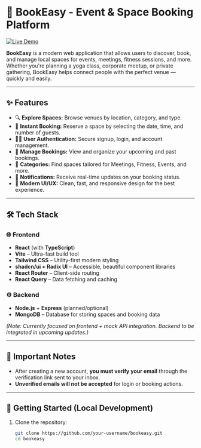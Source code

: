 # 📘 BookEasy - Event & Space Booking Platform

[![Live Demo](https://img.shields.io/badge/Visit-Live%20Demo-blue?style=for-the-badge)](https://book-easy-three.vercel.app/)

**BookEasy** is a modern web application that allows users to discover, book, and manage local spaces for events, meetings, fitness sessions, and more. Whether you're planning a yoga class, corporate meetup, or private gathering, BookEasy helps connect people with the perfect venue — quickly and easily.

---

## ✨ Features

- 🔍 **Explore Spaces:** Browse venues by location, category, and type.
- 📅 **Instant Booking:** Reserve a space by selecting the date, time, and number of guests.
- 🧑‍💼 **User Authentication:** Secure signup, login, and account management.
- 📂 **Manage Bookings:** View and organize your upcoming and past bookings.
- 🧭 **Categories:** Find spaces tailored for Meetings, Fitness, Events, and more.
- 💬 **Notifications:** Receive real-time updates on your booking status.
- 🧠 **Modern UI/UX:** Clean, fast, and responsive design for the best experience.

---

## 🛠 Tech Stack

### 🌐 Frontend

- **React** (with **TypeScript**)
- **Vite** – Ultra-fast build tool
- **Tailwind CSS** – Utility-first modern styling
- **shadcn/ui + Radix UI** – Accessible, beautiful component libraries
- **React Router** – Client-side routing
- **React Query** – Data fetching and caching

### ⚙ Backend

- **Node.js** + **Express** (planned/optional)
- **MongoDB** – Database for storing spaces and booking data

*(Note: Currently focused on frontend + mock API integration. Backend to be integrated in upcoming updates.)*

---

## 🔐 Important Notes

- After creating a new account, **you must verify your email** through the verification link sent to your inbox.
- **Unverified emails will not be accepted** for login or booking actions.

---

## 🚀 Getting Started (Local Development)

1. Clone the repository:

   ```bash
   git clone https://github.com/your-username/bookeasy.git
   cd bookeasy
